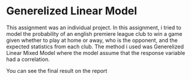 # Generelized Linear Model

This assignment was an individual project. In this assignment, i tried to model the probability of an english premiere league club to win a game given whether to play at home or away, who is the opponent, and the expected statistics from each club.
The method i used was Generelized Linear Mixed Model where the model assume that the response variable had a correlation.

You can see the final result on the report
